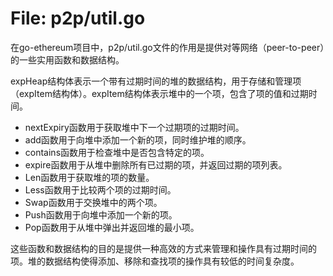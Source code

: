 # File: p2p/util.go

在go-ethereum项目中，p2p/util.go文件的作用是提供对等网络（peer-to-peer）的一些实用函数和数据结构。

expHeap结构体表示一个带有过期时间的堆的数据结构，用于存储和管理项（expItem结构体）。expItem结构体表示堆中的一个项，包含了项的值和过期时间。

- nextExpiry函数用于获取堆中下一个过期项的过期时间。
- add函数用于向堆中添加一个新的项，同时维护堆的顺序。
- contains函数用于检查堆中是否包含特定的项。
- expire函数用于从堆中删除所有已过期的项，并返回过期的项列表。
- Len函数用于获取堆的项的数量。
- Less函数用于比较两个项的过期时间。
- Swap函数用于交换堆中的两个项。
- Push函数用于向堆中添加一个新的项。
- Pop函数用于从堆中弹出并返回堆的最小项。

这些函数和数据结构的目的是提供一种高效的方式来管理和操作具有过期时间的项。堆的数据结构使得添加、移除和查找项的操作具有较低的时间复杂度。

